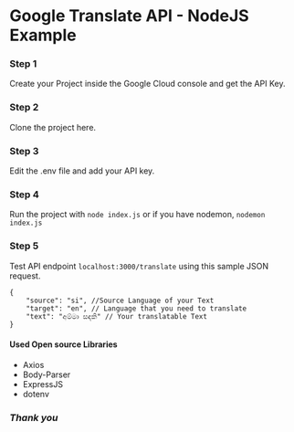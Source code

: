 # Google Translate API - NodeJS Example

### Step 1
Create your Project inside the Google Cloud console and get the API Key.

### Step 2
Clone the project here.

### Step 3
Edit the .env file and add your API key.

### Step 4

Run the project with `node index.js` or if you have nodemon, `nodemon index.js`

### Step 5
Test API endpoint `localhost:3000/translate` using this sample JSON request.

    {
    	"source": "si", //Source Language of your Text
    	"target": "en",	// Language that you need to translate
    	"text": "අම්මා සඳකි" // Your translatable Text
    } 

#### Used Open source Libraries

 - Axios
 - Body-Parser
 - ExpressJS
 - dotenv

### *Thank you*
